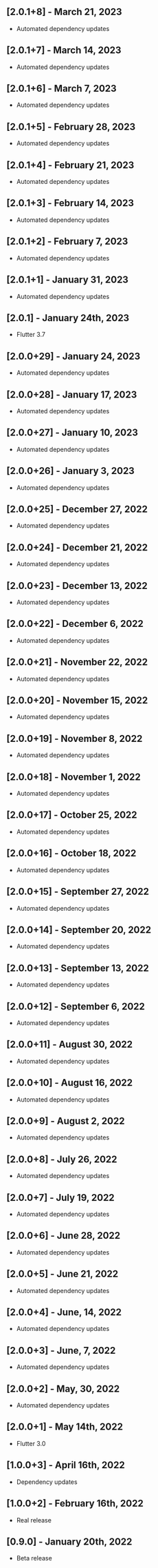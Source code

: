 ## [2.0.1+8] - March 21, 2023

* Automated dependency updates


## [2.0.1+7] - March 14, 2023

* Automated dependency updates


## [2.0.1+6] - March 7, 2023

* Automated dependency updates


## [2.0.1+5] - February 28, 2023

* Automated dependency updates


## [2.0.1+4] - February 21, 2023

* Automated dependency updates


## [2.0.1+3] - February 14, 2023

* Automated dependency updates


## [2.0.1+2] - February 7, 2023

* Automated dependency updates


## [2.0.1+1] - January 31, 2023

* Automated dependency updates


## [2.0.1] - January 24th, 2023

* Flutter 3.7


## [2.0.0+29] - January 24, 2023

* Automated dependency updates


## [2.0.0+28] - January 17, 2023

* Automated dependency updates


## [2.0.0+27] - January 10, 2023

* Automated dependency updates


## [2.0.0+26] - January 3, 2023

* Automated dependency updates


## [2.0.0+25] - December 27, 2022

* Automated dependency updates


## [2.0.0+24] - December 21, 2022

* Automated dependency updates


## [2.0.0+23] - December 13, 2022

* Automated dependency updates


## [2.0.0+22] - December 6, 2022

* Automated dependency updates


## [2.0.0+21] - November 22, 2022

* Automated dependency updates


## [2.0.0+20] - November 15, 2022

* Automated dependency updates


## [2.0.0+19] - November 8, 2022

* Automated dependency updates


## [2.0.0+18] - November 1, 2022

* Automated dependency updates


## [2.0.0+17] - October 25, 2022

* Automated dependency updates


## [2.0.0+16] - October 18, 2022

* Automated dependency updates


## [2.0.0+15] - September 27, 2022

* Automated dependency updates


## [2.0.0+14] - September 20, 2022

* Automated dependency updates


## [2.0.0+13] - September 13, 2022

* Automated dependency updates


## [2.0.0+12] - September 6, 2022

* Automated dependency updates


## [2.0.0+11] - August 30, 2022

* Automated dependency updates


## [2.0.0+10] - August 16, 2022

* Automated dependency updates


## [2.0.0+9] - August 2, 2022

* Automated dependency updates


## [2.0.0+8] - July 26, 2022

* Automated dependency updates


## [2.0.0+7] - July 19, 2022

* Automated dependency updates


## [2.0.0+6] - June 28, 2022

* Automated dependency updates


## [2.0.0+5] - June 21, 2022

* Automated dependency updates


## [2.0.0+4] - June, 14, 2022

* Automated dependency updates


## [2.0.0+3] - June, 7, 2022

* Automated dependency updates


## [2.0.0+2] - May, 30, 2022

* Automated dependency updates


## [2.0.0+1] - May 14th, 2022

* Flutter 3.0


## [1.0.0+3] - April 16th, 2022

* Dependency updates


## [1.0.0+2] - February 16th, 2022

* Real release


## [0.9.0] - January 20th, 2022

* Beta release




































